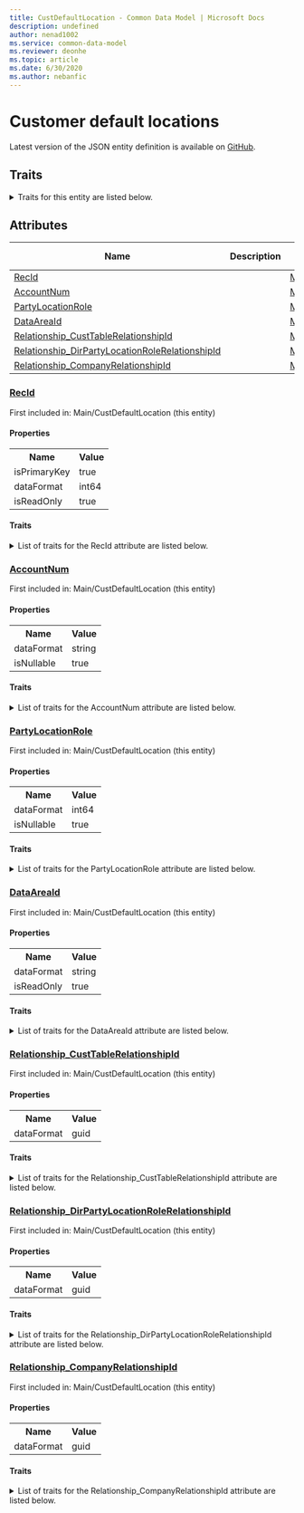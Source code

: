 ```yaml
---
title: CustDefaultLocation - Common Data Model | Microsoft Docs
description: undefined
author: nenad1002
ms.service: common-data-model
ms.reviewer: deonhe
ms.topic: article
ms.date: 6/30/2020
ms.author: nebanfic
---
```


# Customer default locations

  
 Latest version of the JSON entity definition is available on <a href="https://github.com/Microsoft/CDM/tree/master/schemaDocuments/core/operationsCommon/Tables/Finance/AccountsReceivable/Main/CustDefaultLocation.cdm.json" target="_blank">GitHub</a>.  

## Traits

<details>
<summary>Traits for this entity are listed below.  
</summary>

**is.identifiedBy**  
  names a specifc identity attribute to use with an entity  <table><tr><th>Parameter</th><th>Value</th><th>Data type</th><th>Explanation</th></tr><tr><td>attribute</td><td>[CustDefaultLocation/(resolvedAttributes)/RecId](#RecId)</td><td>attribute</td><td></td></tr></table>

**is.CDM.entityVersion**  
  <table><tr><th>Parameter</th><th>Value</th><th>Data type</th><th>Explanation</th></tr><tr><td>versionNumber</td><td>"1.0"</td><td>string</td><td>semantic version number of the entity</td></tr></table>

**is.application.releaseVersion**  
  <table><tr><th>Parameter</th><th>Value</th><th>Data type</th><th>Explanation</th></tr><tr><td>releaseVersion</td><td>"10.0.13.0"</td><td>string</td><td>semantic version number of the application introducing this entity</td></tr></table>

**is.localized.displayedAs**  
  Holds the list of language specific display text for an object.  <table><tr><th>Parameter</th><th>Value</th><th>Data type</th><th>Explanation</th></tr><tr><td>localizedDisplayText</td><td><table><tr><th>languageTag</th><th>displayText</th></tr><tr><td>en</td><td>Customer default locations</td></tr></table></td><td>entity</td><td>a reference to the constant entity holding the list of localized text</td></tr></table>

</details>

## Attributes

|Name|Description|First Included in Instance|
|---|---|---|
|[RecId](#RecId)||<a href="CustDefaultLocation.md" target="_blank">Main/CustDefaultLocation</a>|
|[AccountNum](#AccountNum)||<a href="CustDefaultLocation.md" target="_blank">Main/CustDefaultLocation</a>|
|[PartyLocationRole](#PartyLocationRole)||<a href="CustDefaultLocation.md" target="_blank">Main/CustDefaultLocation</a>|
|[DataAreaId](#DataAreaId)||<a href="CustDefaultLocation.md" target="_blank">Main/CustDefaultLocation</a>|
|[Relationship_CustTableRelationshipId](#Relationship_CustTableRelationshipId)||<a href="CustDefaultLocation.md" target="_blank">Main/CustDefaultLocation</a>|
|[Relationship_DirPartyLocationRoleRelationshipId](#Relationship_DirPartyLocationRoleRelationshipId)||<a href="CustDefaultLocation.md" target="_blank">Main/CustDefaultLocation</a>|
|[Relationship_CompanyRelationshipId](#Relationship_CompanyRelationshipId)||<a href="CustDefaultLocation.md" target="_blank">Main/CustDefaultLocation</a>|

### <a href=#RecId name="RecId">RecId</a>

First included in: Main/CustDefaultLocation (this entity)  

#### Properties

<table><tr><th>Name</th><th>Value</th></tr><tr><td>isPrimaryKey</td><td>true</td></tr><tr><td>dataFormat</td><td>int64</td></tr><tr><td>isReadOnly</td><td>true</td></tr></table>

#### Traits

<details>
<summary>List of traits for the RecId attribute are listed below.</summary>

**is.dataFormat.integer**  
**is.dataFormat.big**  
**is.identifiedBy**  
names a specifc identity attribute to use with an entity  <table><tr><th>Parameter</th><th>Value</th><th>Data type</th><th>Explanation</th></tr><tr><td>attribute</td><td>[CustDefaultLocation/(resolvedAttributes)/RecId](#RecId)</td><td>attribute</td><td></td></tr></table>

**is.readOnly**  
**is.dataFormat.integer**  
**is.dataFormat.big**  
</details>

### <a href=#AccountNum name="AccountNum">AccountNum</a>

First included in: Main/CustDefaultLocation (this entity)  

#### Properties

<table><tr><th>Name</th><th>Value</th></tr><tr><td>dataFormat</td><td>string</td></tr><tr><td>isNullable</td><td>true</td></tr></table>

#### Traits

<details>
<summary>List of traits for the AccountNum attribute are listed below.</summary>

**is.dataFormat.character**  
**is.dataFormat.big**  
**is.dataFormat.array**  
**is.nullable**  
The attribute value may be set to NULL.  

**is.dataFormat.character**  
**is.dataFormat.array**  
</details>

### <a href=#PartyLocationRole name="PartyLocationRole">PartyLocationRole</a>

First included in: Main/CustDefaultLocation (this entity)  

#### Properties

<table><tr><th>Name</th><th>Value</th></tr><tr><td>dataFormat</td><td>int64</td></tr><tr><td>isNullable</td><td>true</td></tr></table>

#### Traits

<details>
<summary>List of traits for the PartyLocationRole attribute are listed below.</summary>

**is.dataFormat.integer**  
**is.dataFormat.big**  
**is.nullable**  
The attribute value may be set to NULL.  

**is.dataFormat.integer**  
**is.dataFormat.big**  
</details>

### <a href=#DataAreaId name="DataAreaId">DataAreaId</a>

First included in: Main/CustDefaultLocation (this entity)  

#### Properties

<table><tr><th>Name</th><th>Value</th></tr><tr><td>dataFormat</td><td>string</td></tr><tr><td>isReadOnly</td><td>true</td></tr></table>

#### Traits

<details>
<summary>List of traits for the DataAreaId attribute are listed below.</summary>

**is.dataFormat.character**  
**is.dataFormat.big**  
**is.dataFormat.array**  
**is.readOnly**  
**is.dataFormat.character**  
**is.dataFormat.array**  
</details>

### <a href=#Relationship_CustTableRelationshipId name="Relationship_CustTableRelationshipId">Relationship_CustTableRelationshipId</a>

First included in: Main/CustDefaultLocation (this entity)  

#### Properties

<table><tr><th>Name</th><th>Value</th></tr><tr><td>dataFormat</td><td>guid</td></tr></table>

#### Traits

<details>
<summary>List of traits for the Relationship_CustTableRelationshipId attribute are listed below.</summary>

**is.dataFormat.character**  
**is.dataFormat.big**  
**is.dataFormat.array**  
**is.dataFormat.guid**  
**means.identity.entityId**  
**is.linkedEntity.identifier**  
Marks the attribute(s) that hold foreign key references to a linked (used as an attribute) entity. This attribute is added to the resolved entity to enumerate the referenced entities.  <table><tr><th>Parameter</th><th>Value</th><th>Data type</th><th>Explanation</th></tr><tr><td>entityReferences</td><td><table><tr><th>entityReference</th><th>attributeReference</th></tr><tr><td><a href="../../../Common/Customer/Main/CustTable.md" target="_blank">/core/operationsCommon/Tables/Common/Customer/Main/CustTable.cdm.json/CustTable</a></td><td><a href="../../../Common/Customer/Main/CustTable.md#RecId" target="_blank">RecId</a></td></tr></table></td><td>entity</td><td>a reference to the constant entity holding the list of entity references</td></tr></table>

**is.dataFormat.guid**  
**is.dataFormat.character**  
**is.dataFormat.array**  
</details>

### <a href=#Relationship_DirPartyLocationRoleRelationshipId name="Relationship_DirPartyLocationRoleRelationshipId">Relationship_DirPartyLocationRoleRelationshipId</a>

First included in: Main/CustDefaultLocation (this entity)  

#### Properties

<table><tr><th>Name</th><th>Value</th></tr><tr><td>dataFormat</td><td>guid</td></tr></table>

#### Traits

<details>
<summary>List of traits for the Relationship_DirPartyLocationRoleRelationshipId attribute are listed below.</summary>

**is.dataFormat.character**  
**is.dataFormat.big**  
**is.dataFormat.array**  
**is.dataFormat.guid**  
**means.identity.entityId**  
**is.linkedEntity.identifier**  
Marks the attribute(s) that hold foreign key references to a linked (used as an attribute) entity. This attribute is added to the resolved entity to enumerate the referenced entities.  <table><tr><th>Parameter</th><th>Value</th><th>Data type</th><th>Explanation</th></tr><tr><td>entityReferences</td><td><table><tr><th>entityReference</th><th>attributeReference</th></tr><tr><td><a href="../../../Common/GAB/Main/DirPartyLocationRole.md" target="_blank">/core/operationsCommon/Tables/Common/GAB/Main/DirPartyLocationRole.cdm.json/DirPartyLocationRole</a></td><td><a href="../../../Common/GAB/Main/DirPartyLocationRole.md#RecId" target="_blank">RecId</a></td></tr></table></td><td>entity</td><td>a reference to the constant entity holding the list of entity references</td></tr></table>

**is.dataFormat.guid**  
**is.dataFormat.character**  
**is.dataFormat.array**  
</details>

### <a href=#Relationship_CompanyRelationshipId name="Relationship_CompanyRelationshipId">Relationship_CompanyRelationshipId</a>

First included in: Main/CustDefaultLocation (this entity)  

#### Properties

<table><tr><th>Name</th><th>Value</th></tr><tr><td>dataFormat</td><td>guid</td></tr></table>

#### Traits

<details>
<summary>List of traits for the Relationship_CompanyRelationshipId attribute are listed below.</summary>

**is.dataFormat.character**  
**is.dataFormat.big**  
**is.dataFormat.array**  
**is.dataFormat.guid**  
**means.identity.entityId**  
**is.linkedEntity.identifier**  
Marks the attribute(s) that hold foreign key references to a linked (used as an attribute) entity. This attribute is added to the resolved entity to enumerate the referenced entities.  <table><tr><th>Parameter</th><th>Value</th><th>Data type</th><th>Explanation</th></tr><tr><td>entityReferences</td><td><table><tr><th>entityReference</th><th>attributeReference</th></tr><tr><td><a href="../../Ledger/Main/CompanyInfo.md" target="_blank">/core/operationsCommon/Tables/Finance/Ledger/Main/CompanyInfo.cdm.json/CompanyInfo</a></td><td><a href="../../Ledger/Main/CompanyInfo.md#RecId" target="_blank">RecId</a></td></tr></table></td><td>entity</td><td>a reference to the constant entity holding the list of entity references</td></tr></table>

**is.dataFormat.guid**  
**is.dataFormat.character**  
**is.dataFormat.array**  
</details>
